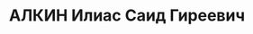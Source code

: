 ---
title: АЛКИН Илиас Саид Гиреевич
description: 'Род. в 1895, г. Казань, обр.: высшее. Профессор экономики Советского
  Востока, научный работник НИИ Большого Советского Атласа Мира, куратор по картам
  Средней Азии

  Арестован 31.10.1930. Обв. по ст. 58-11. 22.11.1930 – Пост. КОГПУ из-под стражи
  освобожден, и дело прекращено.'
---